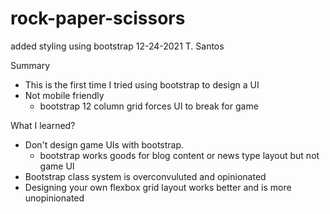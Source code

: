 # rock-paper-scissors
added styling using bootstrap 12-24-2021 T. Santos

Summary
- This is the first time I tried using bootstrap to design a UI
- Not mobile friendly
    - bootstrap 12 column grid forces UI to break for game

What I learned?
- Don't design game UIs with bootstrap.
    - bootstrap works goods for blog content or news type layout but not game UI
- Bootstrap class system is overconvuluted and opinionated
- Designing your own flexbox grid layout works better and is more unopinionated